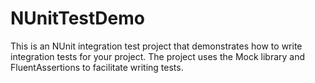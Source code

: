 # NUnitTestDemo

This is an NUnit integration test project that demonstrates how to write integration tests for your project. The project uses the Mock library and FluentAssertions to facilitate writing tests.
